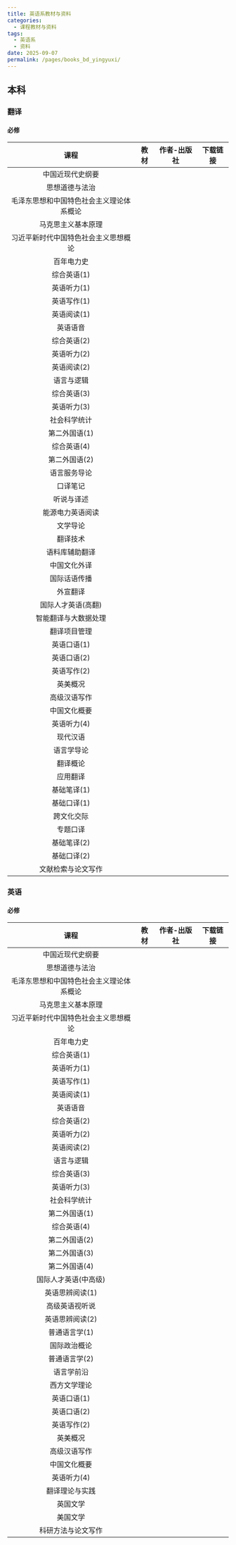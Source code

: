 ```yaml
---
title: 英语系教材与资料
categories: 
  - 课程教材与资料
tags: 
  - 英语系
  - 资料
date: 2025-09-07
permalink: /pages/books_bd_yingyuxi/
---
```

## 本科
### 翻译
#### 必修
| 课程 | 教材 | 作者-出版社 | 下载链接 |
| :---: | :---: | :---: | :---: |
| 中国近现代史纲要 |  |  |  |
| 思想道德与法治 |  |  |  |
| 毛泽东思想和中国特色社会主义理论体系概论 |  |  |  |
| 马克思主义基本原理 |  |  |  |
| 习近平新时代中国特色社会主义思想概论 |  |  |  |
| 百年电力史 |  |  |  |
| 综合英语(1) |  |  |  |
| 英语听力(1) |  |  |  |
| 英语写作(1) |  |  |  |
| 英语阅读(1) |  |  |  |
| 英语语音 |  |  |  |
| 综合英语(2) |  |  |  |
| 英语听力(2) |  |  |  |
| 英语阅读(2) |  |  |  |
| 语言与逻辑 |  |  |  |
| 综合英语(3) |  |  |  |
| 英语听力(3) |  |  |  |
| 社会科学统计 |  |  |  |
| 第二外国语(1) |  |  |  |
| 综合英语(4) |  |  |  |
| 第二外国语(2) |  |  |  |
| 语言服务导论 |  |  |  |
| 口译笔记 |  |  |  |
| 听说与译述 |  |  |  |
| 能源电力英语阅读 |  |  |  |
| 文学导论 |  |  |  |
| 翻译技术 |  |  |  |
| 语料库辅助翻译 |  |  |  |
| 中国文化外译 |  |  |  |
| 国际话语传播 |  |  |  |
| 外宣翻译 |  |  |  |
| 国际人才英语(高翻) |  |  |  |
| 智能翻译与大数据处理 |  |  |  |
| 翻译项目管理 |  |  |  |
| 英语口语(1) |  |  |  |
| 英语口语(2) |  |  |  |
| 英语写作(2) |  |  |  |
| 英美概况 |  |  |  |
| 高级汉语写作 |  |  |  |
| 中国文化概要 |  |  |  |
| 英语听力(4) |  |  |  |
| 现代汉语 |  |  |  |
| 语言学导论 |  |  |  |
| 翻译概论 |  |  |  |
| 应用翻译 |  |  |  |
| 基础笔译(1) |  |  |  |
| 基础口译(1) |  |  |  |
| 跨文化交际 |  |  |  |
| 专题口译 |  |  |  |
| 基础笔译(2) |  |  |  |
| 基础口译(2) |  |  |  |
| 文献检索与论文写作 |  |  |  |

### 英语
#### 必修
| 课程 | 教材 | 作者-出版社 | 下载链接 |
| :---: | :---: | :---: | :---: |
| 中国近现代史纲要 |  |  |  |
| 思想道德与法治 |  |  |  |
| 毛泽东思想和中国特色社会主义理论体系概论 |  |  |  |
| 马克思主义基本原理 |  |  |  |
| 习近平新时代中国特色社会主义思想概论 |  |  |  |
| 百年电力史 |  |  |  |
| 综合英语(1) |  |  |  |
| 英语听力(1) |  |  |  |
| 英语写作(1) |  |  |  |
| 英语阅读(1) |  |  |  |
| 英语语音 |  |  |  |
| 综合英语(2) |  |  |  |
| 英语听力(2) |  |  |  |
| 英语阅读(2) |  |  |  |
| 语言与逻辑 |  |  |  |
| 综合英语(3) |  |  |  |
| 英语听力(3) |  |  |  |
| 社会科学统计 |  |  |  |
| 第二外国语(1) |  |  |  |
| 综合英语(4) |  |  |  |
| 第二外国语(2) |  |  |  |
| 第二外国语(3) |  |  |  |
| 第二外国语(4) |  |  |  |
| 国际人才英语(中高级) |  |  |  |
| 英语思辨阅读(1) |  |  |  |
| 高级英语视听说 |  |  |  |
| 英语思辨阅读(2) |  |  |  |
| 普通语言学(1) |  |  |  |
| 国际政治概论 |  |  |  |
| 普通语言学(2) |  |  |  |
| 语言学前沿 |  |  |  |
| 西方文学理论 |  |  |  |
| 英语口语(1) |  |  |  |
| 英语口语(2) |  |  |  |
| 英语写作(2) |  |  |  |
| 英美概况 |  |  |  |
| 高级汉语写作 |  |  |  |
| 中国文化概要 |  |  |  |
| 英语听力(4) |  |  |  |
| 翻译理论与实践 |  |  |  |
| 英国文学 |  |  |  |
| 美国文学 |  |  |  |
| 科研方法与论文写作 |  |  |  |
